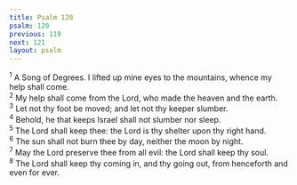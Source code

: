 ```yaml
---
title: Psalm 120
psalm: 120
previous: 119
next: 121
layout: psalm
---
```

<div class="psalm-verse"><sup class="verse-number">1</sup> A Song of Degrees. I lifted up mine eyes to the mountains, whence my help shall come. </div><div class="psalm-verse"><sup class="verse-number">2</sup> My help shall come from the Lord, who made the heaven and the earth. </div><div class="psalm-verse"><sup class="verse-number">3</sup> Let not thy foot be moved; and let not thy keeper slumber. </div><div class="psalm-verse"><sup class="verse-number">4</sup> Behold, he that keeps Israel shall not slumber nor sleep. </div><div class="psalm-verse"><sup class="verse-number">5</sup> The Lord shall keep thee: the Lord is thy shelter upon thy right hand. </div><div class="psalm-verse"><sup class="verse-number">6</sup> The sun shall not burn thee by day, neither the moon by night. </div><div class="psalm-verse"><sup class="verse-number">7</sup> May the Lord preserve thee from all evil: the Lord shall keep thy soul. </div><div class="psalm-verse"><sup class="verse-number">8</sup> The Lord shall keep thy coming in, and thy going out, from henceforth and even for ever. </div>